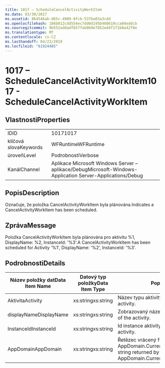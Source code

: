 ```yaml
---
title: 1017 – ScheduleCancelActivityWorkItem
ms.date: 03/30/2017
ms.assetid: 864546ab-d65c-4989-8fcb-537ba03a3cdd
ms.openlocfilehash: 186b012cdd554ec7dd0d195b460619cca04eddcb
ms.sourcegitcommit: 9b552addadfb57fab0b9e7852ed4f1f1b8a42f8e
ms.translationtype: MT
ms.contentlocale: cs-CZ
ms.lasthandoff: 04/23/2019
ms.locfileid: "61924485"
---
```

# <a name="1017---schedulecancelactivityworkitem"></a><span data-ttu-id="cb13c-102">1017 – ScheduleCancelActivityWorkItem</span><span class="sxs-lookup"><span data-stu-id="cb13c-102">1017 - ScheduleCancelActivityWorkItem</span></span>
## <a name="properties"></a><span data-ttu-id="cb13c-103">Vlastnosti</span><span class="sxs-lookup"><span data-stu-id="cb13c-103">Properties</span></span>  
  
|||  
|-|-|  
|<span data-ttu-id="cb13c-104">ID</span><span class="sxs-lookup"><span data-stu-id="cb13c-104">ID</span></span>|<span data-ttu-id="cb13c-105">1017</span><span class="sxs-lookup"><span data-stu-id="cb13c-105">1017</span></span>|  
|<span data-ttu-id="cb13c-106">klíčová slova</span><span class="sxs-lookup"><span data-stu-id="cb13c-106">Keywords</span></span>|<span data-ttu-id="cb13c-107">WFRuntime</span><span class="sxs-lookup"><span data-stu-id="cb13c-107">WFRuntime</span></span>|  
|<span data-ttu-id="cb13c-108">úroveň</span><span class="sxs-lookup"><span data-stu-id="cb13c-108">Level</span></span>|<span data-ttu-id="cb13c-109">Podrobnosti</span><span class="sxs-lookup"><span data-stu-id="cb13c-109">Verbose</span></span>|  
|<span data-ttu-id="cb13c-110">Kanál</span><span class="sxs-lookup"><span data-stu-id="cb13c-110">Channel</span></span>|<span data-ttu-id="cb13c-111">Aplikace Microsoft Windows Server – aplikace/Debug</span><span class="sxs-lookup"><span data-stu-id="cb13c-111">Microsoft-Windows-Application Server-Applications/Debug</span></span>|  
  
## <a name="description"></a><span data-ttu-id="cb13c-112">Popis</span><span class="sxs-lookup"><span data-stu-id="cb13c-112">Description</span></span>  
 <span data-ttu-id="cb13c-113">Označuje, že položka CancelActivityWorkItem byla plánována.</span><span class="sxs-lookup"><span data-stu-id="cb13c-113">Indicates a CancelActivityWorkItem has been scheduled.</span></span>  
  
## <a name="message"></a><span data-ttu-id="cb13c-114">Zpráva</span><span class="sxs-lookup"><span data-stu-id="cb13c-114">Message</span></span>  
 <span data-ttu-id="cb13c-115">Položka CancelActivityWorkItem byla plánována pro aktivitu %1, DisplayName: %2, InstanceId: '%3'.</span><span class="sxs-lookup"><span data-stu-id="cb13c-115">A CancelActivityWorkItem has been scheduled for Activity '%1', DisplayName: '%2', InstanceId: '%3'.</span></span>  
  
## <a name="details"></a><span data-ttu-id="cb13c-116">Podrobnosti</span><span class="sxs-lookup"><span data-stu-id="cb13c-116">Details</span></span>  
  
|<span data-ttu-id="cb13c-117">Název položky dat</span><span class="sxs-lookup"><span data-stu-id="cb13c-117">Data Item Name</span></span>|<span data-ttu-id="cb13c-118">Datový typ položky</span><span class="sxs-lookup"><span data-stu-id="cb13c-118">Data Item Type</span></span>|<span data-ttu-id="cb13c-119">Popis</span><span class="sxs-lookup"><span data-stu-id="cb13c-119">Description</span></span>|  
|--------------------|--------------------|-----------------|  
|<span data-ttu-id="cb13c-120">Aktivita</span><span class="sxs-lookup"><span data-stu-id="cb13c-120">Activity</span></span>|<span data-ttu-id="cb13c-121">xs:string</span><span class="sxs-lookup"><span data-stu-id="cb13c-121">xs:string</span></span>|<span data-ttu-id="cb13c-122">Název typu aktivity.</span><span class="sxs-lookup"><span data-stu-id="cb13c-122">The type name of the activity.</span></span>|  
|<span data-ttu-id="cb13c-123">displayName</span><span class="sxs-lookup"><span data-stu-id="cb13c-123">DisplayName</span></span>|<span data-ttu-id="cb13c-124">xs:string</span><span class="sxs-lookup"><span data-stu-id="cb13c-124">xs:string</span></span>|<span data-ttu-id="cb13c-125">Zobrazovaný název aktivity.</span><span class="sxs-lookup"><span data-stu-id="cb13c-125">The display name of the activity.</span></span>|  
|<span data-ttu-id="cb13c-126">InstanceId</span><span class="sxs-lookup"><span data-stu-id="cb13c-126">InstanceId</span></span>|<span data-ttu-id="cb13c-127">xs:string</span><span class="sxs-lookup"><span data-stu-id="cb13c-127">xs:string</span></span>|<span data-ttu-id="cb13c-128">Id instance aktivity.</span><span class="sxs-lookup"><span data-stu-id="cb13c-128">The instance id of the activity.</span></span>|  
|<span data-ttu-id="cb13c-129">AppDomain</span><span class="sxs-lookup"><span data-stu-id="cb13c-129">AppDomain</span></span>|<span data-ttu-id="cb13c-130">xs:string</span><span class="sxs-lookup"><span data-stu-id="cb13c-130">xs:string</span></span>|<span data-ttu-id="cb13c-131">Řetězec vrácený funkcí AppDomain.CurrentDomain.FriendlyName.</span><span class="sxs-lookup"><span data-stu-id="cb13c-131">The string returned by AppDomain.CurrentDomain.FriendlyName.</span></span>|
